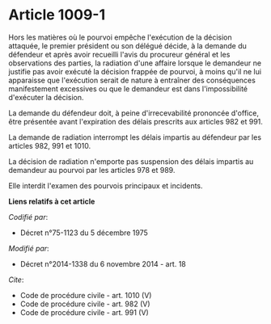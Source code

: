 # Article 1009-1

Hors les matières où le pourvoi empêche l'exécution de la décision attaquée, le premier président ou son délégué décide, à la
demande du défendeur et après avoir recueilli l'avis du procureur général et les observations des parties, la radiation d'une
affaire lorsque le demandeur ne justifie pas avoir exécuté la décision frappée de pourvoi, à moins qu'il ne lui apparaisse
que l'exécution serait de nature à entraîner des conséquences manifestement excessives ou que le demandeur est dans
l'impossibilité d'exécuter la décision. 

La demande du défendeur doit, à peine d'irrecevabilité prononcée d'office, être présentée avant l'expiration des délais
prescrits aux articles 982 et 991. 

La demande de radiation interrompt les délais impartis au défendeur par les articles 982, 991 et 1010. 

La décision de radiation n'emporte pas suspension des délais impartis au demandeur au pourvoi par les articles 978 et 989. 

Elle interdit l'examen des pourvois principaux et incidents.

**Liens relatifs à cet article**

_Codifié par_:

  - Décret n°75-1123 du 5 décembre 1975

_Modifié par_:

  - Décret n°2014-1338 du 6 novembre 2014 - art. 18

_Cite_:

  - Code de procédure civile - art. 1010 (V)
  - Code de procédure civile - art. 982 (V)
  - Code de procédure civile - art. 991 (V)
